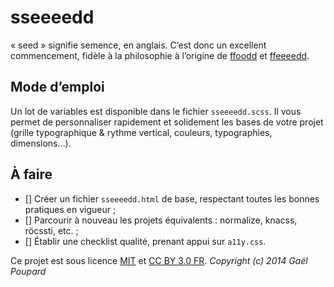 sseeeedd
========

« seed » signifie semence, en anglais. C’est donc un excellent commencement, fidèle à la philosophie à l’origine de [ffoodd](http://www.ffoodd.fr) et [ffeeeedd](https://github.com/ffoodd/ffeeeedd).


Mode d’emploi
-------------

Un lot de variables est disponible dans le fichier `sseeeedd.scss`. Il vous permet de personnaliser rapidement et solidement les bases de votre projet (grille typographique & rythme vertical, couleurs, typographies, dimensions…).

À faire
-------

- [] Créer un fichier `sseeeedd.html` de base, respectant toutes les bonnes pratiques en vigueur ;
- [] Parcourir à nouveau les projets équivalents : normalize, knacss, röcssti, etc. ;
- [] Établir une checklist qualité, prenant appui sur `a11y.css`.


Ce projet est sous licence [MIT](http://opensource.org/licenses/MIT "The MIT licence") et [CC BY 3.0 FR](http://creativecommons.org/licenses/by/3.0/fr/ "Explications de la licence").
*Copyright (c) 2014 Gaël Poupard*
